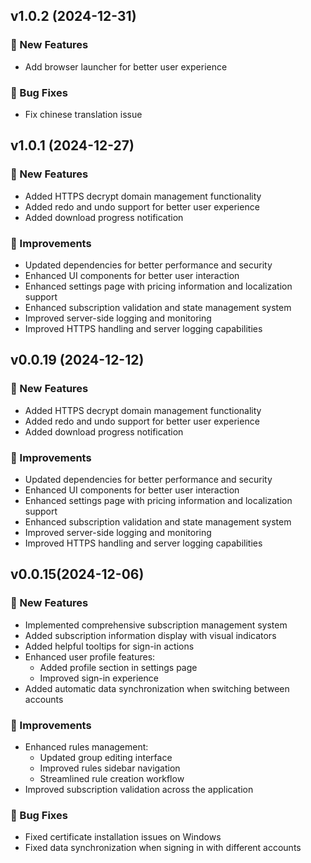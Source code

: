 ## v1.0.2 (2024-12-31)

### 🎉 New Features

* Add browser launcher for better user experience

### 🐛 Bug Fixes

* Fix chinese translation issue


## v1.0.1 (2024-12-27)

### 🎉 New Features

* Added HTTPS decrypt domain management functionality
* Added redo and undo support for better user experience
* Added download progress notification

### 🔨 Improvements

* Updated dependencies for better performance and security
* Enhanced UI components for better user interaction
* Enhanced settings page with pricing information and localization support
* Enhanced subscription validation and state management system
* Improved server-side logging and monitoring
* Improved HTTPS handling and server logging capabilities

## v0.0.19 (2024-12-12)

### 🎉 New Features

* Added HTTPS decrypt domain management functionality
* Added redo and undo support for better user experience
* Added download progress notification

### 🔨 Improvements

* Updated dependencies for better performance and security
* Enhanced UI components for better user interaction
* Enhanced settings page with pricing information and localization support
* Enhanced subscription validation and state management system
* Improved server-side logging and monitoring
* Improved HTTPS handling and server logging capabilities


## v0.0.15(2024-12-06)

### 🎉 New Features

* Implemented comprehensive subscription management system
* Added subscription information display with visual indicators
* Added helpful tooltips for sign-in actions
* Enhanced user profile features:
  * Added profile section in settings page
  * Improved sign-in experience
* Added automatic data synchronization when switching between accounts

### 🔨 Improvements

* Enhanced rules management:
  * Updated group editing interface
  * Improved rules sidebar navigation
  * Streamlined rule creation workflow
* Improved subscription validation across the application

### 🐛 Bug Fixes

* Fixed certificate installation issues on Windows
* Fixed data synchronization when signing in with different accounts
